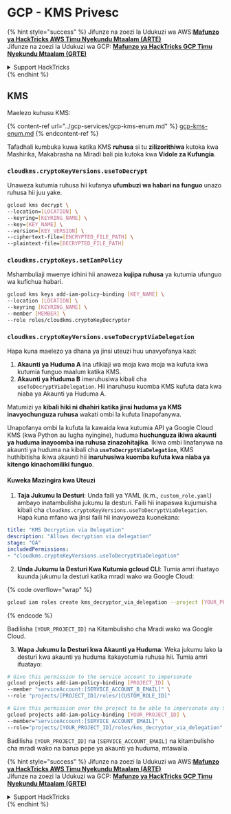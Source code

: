 # GCP - KMS Privesc

{% hint style="success" %}
Jifunze na zoezi la Udukuzi wa AWS:<img src="/.gitbook/assets/image.png" alt="" data-size="line">[**Mafunzo ya HackTricks AWS Timu Nyekundu Mtaalam (ARTE)**](https://training.hacktricks.xyz/courses/arte)<img src="/.gitbook/assets/image.png" alt="" data-size="line">\
Jifunze na zoezi la Udukuzi wa GCP: <img src="/.gitbook/assets/image (2).png" alt="" data-size="line">[**Mafunzo ya HackTricks GCP Timu Nyekundu Mtaalam (GRTE)**<img src="/.gitbook/assets/image (2).png" alt="" data-size="line">](https://training.hacktricks.xyz/courses/grte)

<details>

<summary>Support HackTricks</summary>

* Angalia [**mpango wa usajili**](https://github.com/sponsors/carlospolop)!
* **Jiunge na** 💬 [**Kikundi cha Discord**](https://discord.gg/hRep4RUj7f) au kikundi cha [**telegram**](https://t.me/peass) au **tufuate** kwenye **Twitter** 🐦 [**@hacktricks\_live**](https://twitter.com/hacktricks\_live)**.**
* **Shiriki mbinu za udukuzi kwa kuwasilisha PRs kwa** [**HackTricks**](https://github.com/carlospolop/hacktricks) na [**HackTricks Cloud**](https://github.com/carlospolop/hacktricks-cloud) github repos.

</details>
{% endhint %}

## KMS

Maelezo kuhusu KMS:

{% content-ref url="../gcp-services/gcp-kms-enum.md" %}
[gcp-kms-enum.md](../gcp-services/gcp-kms-enum.md)
{% endcontent-ref %}

Tafadhali kumbuka kuwa katika KMS **ruhusa** si tu **zilizorithiwa** kutoka kwa Mashirika, Makabrasha na Miradi bali pia kutoka kwa **Vidole za Kufungia**.

### `cloudkms.cryptoKeyVersions.useToDecrypt`

Unaweza kutumia ruhusa hii kufanya **ufumbuzi wa habari na funguo** unazo ruhusa hii juu yake.
```bash
gcloud kms decrypt \
--location=[LOCATION] \
--keyring=[KEYRING_NAME] \
--key=[KEY_NAME] \
--version=[KEY_VERSION] \
--ciphertext-file=[ENCRYPTED_FILE_PATH] \
--plaintext-file=[DECRYPTED_FILE_PATH]
```
### `cloudkms.cryptoKeys.setIamPolicy`

Mshambuliaji mwenye idhini hii anaweza **kujipa ruhusa** ya kutumia ufunguo wa kufichua habari.
```bash
gcloud kms keys add-iam-policy-binding [KEY_NAME] \
--location [LOCATION] \
--keyring [KEYRING_NAME] \
--member [MEMBER] \
--role roles/cloudkms.cryptoKeyDecrypter
```
### `cloudkms.cryptoKeyVersions.useToDecryptViaDelegation`

Hapa kuna maelezo ya dhana ya jinsi uteuzi huu unavyofanya kazi:

1. **Akaunti ya Huduma A** ina ufikiaji wa moja kwa moja wa kufuta kwa kutumia funguo maalum katika KMS.
2. **Akaunti ya Huduma B** imeruhusiwa kibali cha `useToDecryptViaDelegation`. Hii inaruhusu kuomba KMS kufuta data kwa niaba ya Akaunti ya Huduma A.

Matumizi ya **kibali hiki ni dhahiri katika jinsi huduma ya KMS inavyochunguza ruhusa** wakati ombi la kufuta linapofanywa.

Unapofanya ombi la kufuta la kawaida kwa kutumia API ya Google Cloud KMS (kwa Python au lugha nyingine), huduma **huchunguza ikiwa akaunti ya huduma inayoomba ina ruhusa zinazohitajika**. Ikiwa ombi linafanywa na akaunti ya huduma na kibali cha **`useToDecryptViaDelegation`**, KMS huthibitisha ikiwa akaunti hii **inaruhusiwa kuomba kufuta kwa niaba ya kitengo kinachomiliki funguo**.

#### Kuweka Mazingira kwa Uteuzi

1. **Taja Jukumu la Desturi**: Unda faili ya YAML (k.m., `custom_role.yaml`) ambayo inatambulisha jukumu la desturi. Faili hii inapaswa kujumuisha kibali cha `cloudkms.cryptoKeyVersions.useToDecryptViaDelegation`. Hapa kuna mfano wa jinsi faili hii inavyoweza kuonekana:
```yaml
title: "KMS Decryption via Delegation"
description: "Allows decryption via delegation"
stage: "GA"
includedPermissions:
- "cloudkms.cryptoKeyVersions.useToDecryptViaDelegation"
```
2. **Unda Jukumu la Desturi Kwa Kutumia gcloud CLI**: Tumia amri ifuatayo kuunda jukumu la desturi katika mradi wako wa Google Cloud:

{% code overflow="wrap" %}
```bash
gcloud iam roles create kms_decryptor_via_delegation --project [YOUR_PROJECT_ID] --file custom_role.yaml
```
{% endcode %}

Badilisha `[YOUR_PROJECT_ID]` na Kitambulisho cha Mradi wako wa Google Cloud.

3. **Wapa Jukumu la Desturi kwa Akaunti ya Huduma**: Weka jukumu lako la desturi kwa akaunti ya huduma itakayotumia ruhusa hii. Tumia amri ifuatayo:
```bash
# Give this permission to the service account to impersonate
gcloud projects add-iam-policy-binding [PROJECT_ID] \
--member "serviceAccount:[SERVICE_ACCOUNT_B_EMAIL]" \
--role "projects/[PROJECT_ID]/roles/[CUSTOM_ROLE_ID]"

# Give this permission over the project to be able to impersonate any SA
gcloud projects add-iam-policy-binding [YOUR_PROJECT_ID] \
--member="serviceAccount:[SERVICE_ACCOUNT_EMAIL]" \
--role="projects/[YOUR_PROJECT_ID]/roles/kms_decryptor_via_delegation"
```
Badilisha `[YOUR_PROJECT_ID]` na `[SERVICE_ACCOUNT_EMAIL]` na kitambulisho cha mradi wako na barua pepe ya akaunti ya huduma, mtawalia.

{% hint style="success" %}
Jifunze na zoezi la Udukuzi wa AWS:<img src="/.gitbook/assets/image.png" alt="" data-size="line">[**Mafunzo ya HackTricks AWS Timu Nyekundu Mtaalam (ARTE)**](https://training.hacktricks.xyz/courses/arte)<img src="/.gitbook/assets/image.png" alt="" data-size="line">\
Jifunze na zoezi la Udukuzi wa GCP: <img src="/.gitbook/assets/image (2).png" alt="" data-size="line">[**Mafunzo ya HackTricks GCP Timu Nyekundu Mtaalam (GRTE)**<img src="/.gitbook/assets/image (2).png" alt="" data-size="line">](https://training.hacktricks.xyz/courses/grte)

<details>

<summary>Support HackTricks</summary>

* Angalia [**mpango wa michango**](https://github.com/sponsors/carlospolop)!
* **Jiunge na** 💬 [**Kikundi cha Discord**](https://discord.gg/hRep4RUj7f) au kikundi cha [**telegram**](https://t.me/peass) au **tufuate** kwenye **Twitter** 🐦 [**@hacktricks\_live**](https://twitter.com/hacktricks\_live)**.**
* **Shiriki mbinu za udukuzi kwa kuwasilisha PRs kwa** [**HackTricks**](https://github.com/carlospolop/hacktricks) na [**HackTricks Cloud**](https://github.com/carlospolop/hacktricks-cloud) github repos.

</details>
{% endhint %}
